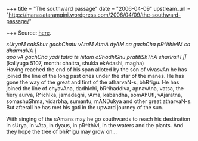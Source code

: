 +++
title = "The southward passage"
date = "2006-04-09"
upstream_url = "https://manasataramgini.wordpress.com/2006/04/09/the-southward-passage/"

+++
Source: [here](https://manasataramgini.wordpress.com/2006/04/09/the-southward-passage/).

*sUryaM cakShur gachChatu vAtaM AtmA dyAM ca gachCha pR^ithivIM ca dharmaNA \|  
apo vA gachCha yadi tatra te hitam oShadhIShu pratitiShThA sharIraiH \|\|*  
(kaliyuga 5107, month: chaitra, shukla ekAdashi, magha)  
Having reached the end of his span alloted by the son of vivasvAn he has joined the line of the long past ones under the star of the manes. He has gone the way of the great and first of the atharvaN-s, bhR^igu. He has joined the line of chyavAna, dadhIchi, bR^ihaddiva, apnavAna, vatsa, the fiery aurva, R^ichIka, jamadagni, rAma, kabandha, somAhUtI, vAjaratna, somashuShma, vidarbha, sumantu, mANDukya and other great atharvaN-s. But afterall he has met his gati in the upward journey of the sun.

With singing of the sAmans may he go southwards to reach his destination in sUrya, in vAta, in dyaus, in pR^ithivI, in the waters and the plants. And they hope the tree of bhR^igu may grow on…

